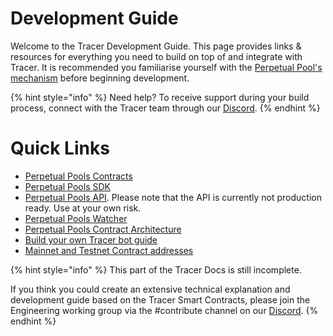# Development Guide

Welcome to the Tracer Development Guide. This page provides links & resources for everything you need to build on top of and integrate with Tracer. It is recommended you familiarise yourself with the [Perpetual Pool's mechanism](../advanced-topics/mechanism/README.md) before beginning development.

{% hint style="info" %}
Need help? To receive support during your build process, connect with the Tracer team through our [Discord](https://discord.gg/TracerDAO).
{% endhint %}

# Quick Links
- [Perpetual Pools Contracts](https://github.com/tracer-protocol/perpetual-pools-contracts)
- [Perpetual Pools SDK](https://github.com/tracer-protocol/pools-js)
- [Perpetual Pools API](https://api.tracer.finance/docs/#/). Please note that the API is currently not production ready. Use at your own risk.
- [Perpetual Pools Watcher](https://github.com/tracer-protocol/perpetual-pools-v2-pool-watcher)
- [Perpetual Pools Contract Architecture](../../advanced-topics/mechanism/README.md#implementation)
- [Build your own Tracer bot guide](https://medium.com/tracer-dao/byob-build-your-own-bot-on-tracer-perpetual-pools-v2-a43e88e9d090)
- [Mainnet and Testnet Contract addresses](../../contract-addresses.md)

{% hint style="info" %}
This part of the Tracer Docs is still incomplete.&#x20;

If you think you could create an extensive technical explanation and development guide based on the Tracer Smart Contracts, please join the Engineering working group via the #contribute channel on our [Discord](https://discord.gg/TracerDAO).
{% endhint %}



